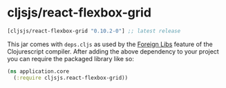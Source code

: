 # cljsjs/react-flexbox-grid

[](dependency)
```clojure
[cljsjs/react-flexbox-grid "0.10.2-0"] ;; latest release
```
[](/dependency)

This jar comes with `deps.cljs` as used by the [Foreign Libs][flibs] feature
of the Clojurescript compiler. After adding the above dependency to your project
you can require the packaged library like so:

```clojure
(ns application.core
  (:require cljsjs.react-flexbox-grid))
```

[flibs]: https://github.com/clojure/clojurescript/wiki/Packaging-Foreign-Dependencies
